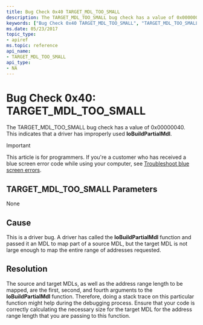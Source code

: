 ```yaml
---
title: Bug Check 0x40 TARGET_MDL_TOO_SMALL
description: The TARGET_MDL_TOO_SMALL bug check has a value of 0x00000040. This indicates that a driver has improperly used IoBuildPartialMdl.
keywords: ["Bug Check 0x40 TARGET_MDL_TOO_SMALL", "TARGET_MDL_TOO_SMALL"]
ms.date: 05/23/2017
topic_type:
- apiref
ms.topic: reference
api_name:
- TARGET_MDL_TOO_SMALL
api_type:
- NA
---
```


# Bug Check 0x40: TARGET\_MDL\_TOO\_SMALL


The TARGET\_MDL\_TOO\_SMALL bug check has a value of 0x00000040. This indicates that a driver has improperly used **IoBuildPartialMdl**.

> [!IMPORTANT]
> This article is for programmers. If you're a customer who has received a blue screen error code while using your computer, see [Troubleshoot blue screen errors](https://www.windows.com/stopcode).


## TARGET\_MDL\_TOO\_SMALL Parameters


None

## Cause

This is a driver bug. A driver has called the **IoBuildPartialMdl** function and passed it an MDL to map part of a source MDL, but the target MDL is not large enough to map the entire range of addresses requested.

## Resolution

The source and target MDLs, as well as the address range length to be mapped, are the first, second, and fourth arguments to the **IoBuildPartialMdl** function. Therefore, doing a stack trace on this particular function might help during the debugging process. Ensure that your code is correctly calculating the necessary size for the target MDL for the address range length that you are passing to this function.

 

 




